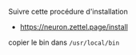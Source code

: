 
Suivre cette procédure d'installation
- https://neuron.zettel.page/install

copier le bin dans `/usr/local/bin`
